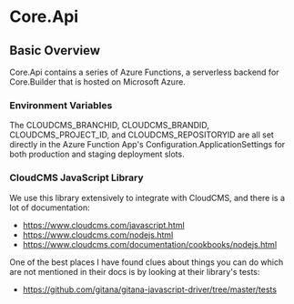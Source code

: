 # Core.Api


## Basic Overview
Core.Api contains a series of Azure Functions, a serverless backend for Core.Builder that is hosted on Microsoft Azure.


### Environment Variables
The CLOUDCMS_BRANCHID, CLOUDCMS_BRANDID, CLOUDCMS_PROJECT_ID, and CLOUDCMS_REPOSITORYID are all set directly in the Azure Function App's Configuration.ApplicationSettings for both production and staging deployment slots.

### CloudCMS JavaScript Library

We use this library extensively to integrate with CloudCMS, and there is a lot of documentation:

-   https://www.cloudcms.com/javascript.html
-   https://www.cloudcms.com/nodejs.html
-   https://www.cloudcms.com/documentation/cookbooks/nodejs.html

One of the best places I have found clues about things you can do which are not mentioned in their docs is by looking at their library's tests:

-   https://github.com/gitana/gitana-javascript-driver/tree/master/tests